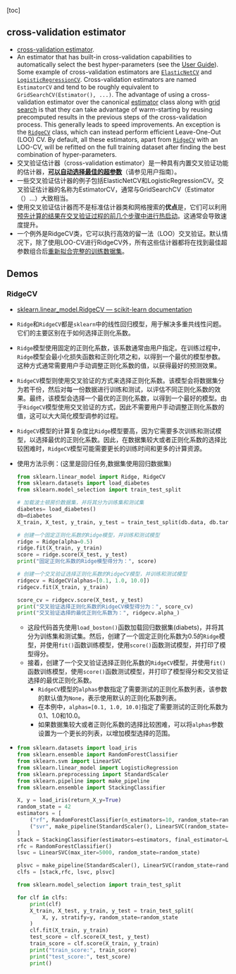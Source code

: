 [toc]

## cross-validation estimator

- [cross-validation estimator](https://scikit-learn.org/stable/glossary.html#term-cross-validation-estimator).
- An estimator that has built-in cross-validation capabilities to automatically select the best hyper-parameters (see the [User Guide](https://scikit-learn.org/stable/modules/grid_search.html#grid-search)). Some example of cross-validation estimators are [`ElasticNetCV`](https://scikit-learn.org/stable/modules/generated/sklearn.linear_model.ElasticNetCV.html#sklearn.linear_model.ElasticNetCV) and [`LogisticRegressionCV`](https://scikit-learn.org/stable/modules/generated/sklearn.linear_model.LogisticRegressionCV.html#sklearn.linear_model.LogisticRegressionCV). Cross-validation estimators are named `EstimatorCV` and tend to be roughly equivalent to `GridSearchCV(Estimator(), ...)`. The advantage of using a cross-validation estimator over the canonical [estimator](https://scikit-learn.org/stable/glossary.html#term-estimator) class along with [grid search](https://scikit-learn.org/stable/modules/grid_search.html#grid-search) is that they can take advantage of warm-starting by reusing precomputed results in the previous steps of the cross-validation process. This generally leads to speed improvements. An exception is the [`RidgeCV`](https://scikit-learn.org/stable/modules/generated/sklearn.linear_model.RidgeCV.html#sklearn.linear_model.RidgeCV) class, which can instead perform efficient Leave-One-Out (LOO) CV. By default, all these estimators, apart from [`RidgeCV`](https://scikit-learn.org/stable/modules/generated/sklearn.linear_model.RidgeCV.html#sklearn.linear_model.RidgeCV) with an LOO-CV, will be refitted on the full training dataset after finding the best combination of hyper-parameters.
- 交叉验证估计器（cross-validation estimator）是一种具有内置交叉验证功能的估计器，<u>**可以自动选择最佳的超参数**</u>（请参见用户指南）。
- 一些交叉验证估计器的例子包括ElasticNetCV和LogisticRegressionCV。交叉验证估计器的名称为EstimatorCV，通常与GridSearchCV（Estimator（）...）大致相当。
- 使用交叉验证估计器而不是标准估计器类和网格搜索的**优点**是，它们可以利用<u>预先计算的结果在交叉验证过程的前几个步骤中进行热启动</u>。这通常会导致速度提升。
- 一个例外是RidgeCV类，它可以执行高效的留一法（LOO）交叉验证。默认情况下，除了使用LOO-CV进行RidgeCV外，所有这些估计器都将在找到最佳超参数组合后<u>重新拟合完整的训练数据集</u>。

## Demos

### RidgeCV

- [sklearn.linear_model.RidgeCV — scikit-learn documentation](https://scikit-learn.org/stable/modules/generated/sklearn.linear_model.RidgeCV.html)

- `Ridge`和`RidgeCV`都是`sklearn`中的线性回归模型，用于解决多重共线性问题。它们的主要区别在于如何选择正则化系数。

- `Ridge`模型使用固定的正则化系数，该系数通常由用户指定。在训练过程中，`Ridge`模型会最小化损失函数和正则化项之和，以得到一个最优的模型参数。这种方式通常需要用户手动调整正则化系数的值，以获得最好的预测效果。

- `RidgeCV`模型则使用交叉验证的方式来选择正则化系数。该模型会将数据集分为若干份，然后对每一份数据进行训练和测试，以评估不同正则化系数的效果。最终，该模型会选择一个最优的正则化系数，以得到一个最好的模型。由于`RidgeCV`模型使用交叉验证的方式，因此不需要用户手动调整正则化系数的值，这可以大大简化模型调参的过程。

- `RidgeCV`模型的计算复杂度比`Ridge`模型要高，因为它需要多次训练和测试模型，以选择最优的正则化系数。因此，在数据集较大或者正则化系数的选择比较困难时，`RidgeCV`模型可能需要更长的训练时间和更多的计算资源。

- 使用方法示例：(这里是回归任务,数据集使用回归数据集)

  ```python
  from sklearn.linear_model import Ridge, RidgeCV
  from sklearn.datasets import load_diabetes
  from sklearn.model_selection import train_test_split
  
  # 加载波士顿房价数据集，并将其分为训练集和测试集
  diabetes= load_diabetes()
  db=diabetes
  X_train, X_test, y_train, y_test = train_test_split(db.data, db.target, test_size=0.2, random_state=42)
  
  # 创建一个固定正则化系数的Ridge模型，并训练和测试模型
  ridge = Ridge(alpha=0.5)
  ridge.fit(X_train, y_train)
  score = ridge.score(X_test, y_test)
  print("固定正则化系数的Ridge模型得分为：", score)
  
  # 创建一个交叉验证选择正则化系数的RidgeCV模型，并训练和测试模型
  ridgecv = RidgeCV(alphas=[0.1, 1.0, 10.0])
  ridgecv.fit(X_train, y_train)
  
  score_cv = ridgecv.score(X_test, y_test)
  print("交叉验证选择正则化系数的RidgeCV模型得分为：", score_cv)
  print("交叉验证选择的最优正则化系数为：", ridgecv.alpha_)
  ```

  - 这段代码首先使用`load_boston()`函数加载回归数据集(diabets)，并将其分为训练集和测试集。然后，创建了一个固定正则化系数为0.5的`Ridge`模型，并使用`fit()`函数训练模型，使用`score()`函数测试模型，并打印了模型得分。
  - 接着，创建了一个交叉验证选择正则化系数的`RidgeCV`模型，并使用`fit()`函数训练模型，使用`score()`函数测试模型，并打印了模型得分和交叉验证选择的最优正则化系数。
    - `RidgeCV`模型的`alphas`参数指定了需要测试的正则化系数列表，该参数的默认值为`None`，表示使用默认的正则化系数列表。
    - 在本例中，`alphas=[0.1, 1.0, 10.0]`指定了需要测试的正则化系数为0.1、1.0和10.0。
    - 如果数据集较大或者正则化系数的选择比较困难，可以将`alphas`参数设置为一个更长的列表，以增加模型选择的范围。

- ```python
  from sklearn.datasets import load_iris
  from sklearn.ensemble import RandomForestClassifier
  from sklearn.svm import LinearSVC
  from sklearn.linear_model import LogisticRegression
  from sklearn.preprocessing import StandardScaler
  from sklearn.pipeline import make_pipeline
  from sklearn.ensemble import StackingClassifier
  
  X, y = load_iris(return_X_y=True)
  random_state = 42
  estimators = [
      ("rf", RandomForestClassifier(n_estimators=10, random_state=random_state)),
      ("svr", make_pipeline(StandardScaler(), LinearSVC(random_state=random_state))),
  ]
  stack = StackingClassifier(estimators=estimators, final_estimator=LogisticRegression())
  rfc = RandomForestClassifier()
  lsvc = LinearSVC(max_iter=5000, random_state=random_state)
  
  plsvc = make_pipeline(StandardScaler(), LinearSVC(random_state=random_state))
  clfs = [stack,rfc, lsvc, plsvc]
  
  from sklearn.model_selection import train_test_split
  
  for clf in clfs:
      print(clf)
      X_train, X_test, y_train, y_test = train_test_split(
          X, y, stratify=y, random_state=random_state
      )
      clf.fit(X_train, y_train)
      test_score = clf.score(X_test, y_test)
      train_score = clf.score(X_train, y_train)
      print("train_score:", train_score)
      print("test_score:", test_score)
      print()
  ```

  





